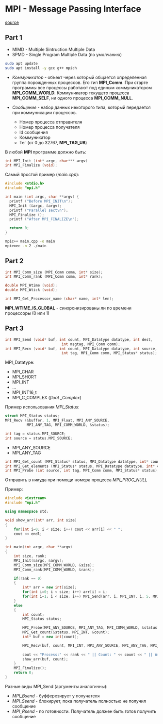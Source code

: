 MPI - Message Passing Interface
===
[source](https://habr.com/ru/post/548266/)

## Part 1

* MIMD - Multiple Sintruction Multiple Data
* SPMD - Single Program Multiple Data (по умолчанию)

```bash
sudo apt update
sudo apt install -y gcc g++ mpich
```

* *Коммуникатор* - объект через который общается определенная группа порожденных процессов.
    Его тип **MPI_Comm**.
    При старте программы все процессы работают под единым коммуникатором **MPI_COMM_WORLD**.
    Коммуникатор текущего процесса **MPI_COMM_SELF**, ни одного процесса **MPI_COMM_NULL**.

* *Сообщение* - набор данных некоторого типа, который передается при коммуникации процессов.
  * Номер процесса отправителя
  * Номер процесса получателя
  * Id сообщения
  * Коммуникатор
  * Тег (от 0 до 32767, **MPI_TAG_UB**)

В любой **MPI** программе должно быть:
```cpp
int MPI_Init (int* argc, char*** argv)
int MPI_Finalize (void);
```

Самый простой пример (*main.cpp*):
```cpp
#include <stdio.h>
#include "mpi.h"

int main (int argc, char **argv) {
  printf ("Before MPI_INIT\n");
  MPI_Init (&argc, &argv);
  printf ("Parallel sect\n");
  MPI_Finalize ();
  printf ("After MPI_FINALIZE\n");

  return 0;
}
```

```bash
mpic++ main.cpp -o main
mpiexec -n 2 ./main
```

## Part 2
```cpp
int MPI_Comm_size (MPI_Comm comm, int* size);
int MPI_Comm_rank (MPI_Comm comm, int* rank);

double MPI_Wtime (void);
double MPI_Wtick (void);

int MPI_Get_Processor_name (char* name, int* len);
```

**MPI_WTIME_IS_GLOBAL** - синхронизированы ли по времени процессоры (0 или 1)

## Part 3
```cpp
int MPI_Send (void* buf, int count, MPI_Datatype datatype, int dest, 
						  int msgtag, MPI_Comm comm);
int MPI_Recv (void* buf, int count, MPI_Datatype datatype, int source,
						  int tag, MPI_Comm comm, MPI_Status* status);
```

MPI_Datatype:
* MPI_CHAR
* MPI_SHORT
* MPI_INT
* ...
* MPI_INT16_t
* MPI_C_COMPLEX (*float _Complex*)

Пример использования *MPI_Status*:
```cpp
struct MPI_Status status;
MPI_Recv (&buffer, 1, MPI_Float, MPI_ANY_SOURCE,
          MPI_ANY_TAG, MPI_COMM_WORLD, &status);

int tag = status.MPI_SOURCE;
int source = status.MPI_SOURCE;
```
* MPI_ANY_SOURCE
* MPI_ANY_TAG

```cpp
int MPI_Get_count (MPI_Status* status, MPI_Datatype datatype, int* count);
int MPI_Get_elements (MPI_Status* status, MPI_Datatype datatype, int* count);
int MPI_Probe (int source, int tag, MPI_Comm comm, MPI_Status* status);
```

Отправить в никуда при помощи номера процесса *MPI_PROC_NULL*

Пример:
```cpp
#include <iostream>
#include "mpi.h"

using namespace std;

void show_arr(int* arr, int size)
{
	for(int i=0; i < size; i++) cout << arr[i] << " ";
	cout << endl;
}

int main(int argc, char **argv)
{
	int size, rank;
	MPI_Init(&argc, &argv);
	MPI_Comm_size(MPI_COMM_WORLD, &size);
	MPI_Comm_rank(MPI_COMM_WORLD, &rank);

	if(rank == 0)
	{
		int* arr = new int[size];
		for(int i=0; i < size; i++) arr[i] = i;
		for(int i=1; i < size; i++) MPI_Send(arr, i, MPI_INT, i, 5, MPI_COMM_WORLD);
	}
	else
	{
		int count;
		MPI_Status status;

		MPI_Probe(MPI_ANY_SOURCE, MPI_ANY_TAG, MPI_COMM_WORLD, &status);
		MPI_Get_count(&status, MPI_INT, &count);
		int* buf = new int[count];

		MPI_Recv(buf, count, MPI_INT, MPI_ANY_SOURCE, MPI_ANY_TAG, MPI_COMM_WORLD, &status);
		
		cout << "Process:" << rank << " || Count: " << count << " || Array: ";
		show_arr(buf, count);
	}
	MPI_Finalize();
	return 0;
}
```

Разные виды MPI_Send (аргументы аналогичны):
* *MPI_Bsend* - буфферезирует у получателя
* *MPI_Ssend* - блокирует, пока получатель полностью не получил сообщение
* *MPI_Rsend* - по готовности. Получатель должен быть готов получить сообщение